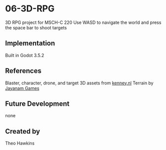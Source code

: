 # 06-3D-RPG
3D RPG project for MSCH-C 220
Use WASD to navigate the world and press the space bar to shoot targets

## Implementation
Built in Godot 3.5.2

## References
Blaster, character, drone, and target 3D assets from [kenney.nl](https://kenney.nl/)
Terrain by [Jayanam Games](https://www.patreon.com/posts/blender-export-16916038)

## Future Development
none

## Created by
Theo Hawkins

